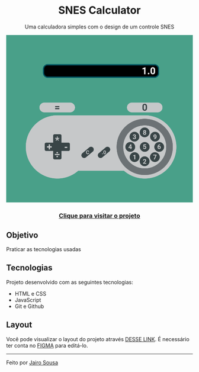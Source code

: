 <h1 align="center"> SNES Calculator </h1>
<p align="center">Uma calculadora simples com o design de um controle SNES</p>

<p align="center">
  <img alt="SNES Calculator preview" src=".github/preview.png">
</p>

<h3 align="center"><a href="https://jairo-sousa.github.io/snes-calculator/" target="_blank">Clique para visitar o projeto</a></h3>

## Objetivo

Praticar as tecnologias usadas

## Tecnologias

Projeto desenvolvido com as seguintes tecnologias:

- HTML e CSS
- JavaScript
- Git e Github

## Layout

Você pode visualizar o layout do projeto através [DESSE LINK](https://www.figma.com/community/file/1189642554932733397). É necessário ter conta no [FIGMA](https://www.figma.com/) para editá-lo.

---

Feito por <a href="https://github.com/jairo-sousa/" target="_blank">Jairo Sousa</a>
